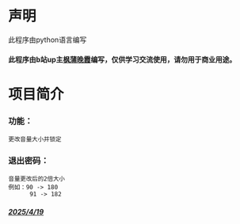 # 声明

此程序由python语言编写

#### 此程序由b站up主[枫蒲晚霞](https://space.bilibili.com/3546583220095264?spm_id_from=333.1007.0.0)编写，仅供学习交流使用，请勿用于商业用途。

# 项目简介

### 功能：
    更改音量大小并锁定

### 退出密码：
    音量更改后的2倍大小
    例如：90 -> 180
          91 -> 182

#### [*2025/4/19*]()
